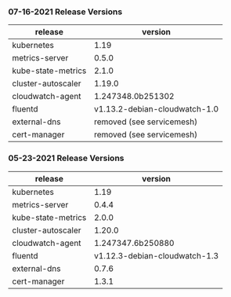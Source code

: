 ### 07-16-2021 Release Versions

| release            | version                        |
|--------------------|--------------------------------|
| kubernetes         | 1.19                           |
| metrics-server     | 0.5.0                          |
| kube-state-metrics | 2.1.0                          |
| cluster-autoscaler | 1.19.0                         |
| cloudwatch-agent   | 1.247348.0b251302              |
| fluentd            | v1.13.2-debian-cloudwatch-1.0  |
| external-dns       | removed (see servicemesh)      |
| cert-manager       | removed (see servicemesh)      |

### 05-23-2021 Release Versions

| release            | version                        |
|--------------------|--------------------------------|
| kubernetes         | 1.19                           |
| metrics-server     | 0.4.4                          |
| kube-state-metrics | 2.0.0                          |
| cluster-autoscaler | 1.20.0                         |
| cloudwatch-agent   | 1.247347.6b250880              |
| fluentd            | v1.12.3-debian-cloudwatch-1.3  |
| external-dns       | 0.7.6                          |
| cert-manager       | 1.3.1                          |
